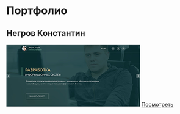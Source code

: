 # Портфолио
## Негров Константин

![mountains](resumeNA/images/photo_github.png "Пейзаж с горами")                     [Посмотреть](https://kostasnegrov.github.io/resumeNA/ "Описание")
